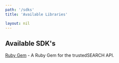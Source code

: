 ```yaml
---
path: '/sdks'
title: 'Available Libraries'

layout: nil
---
```


## Available SDK's

[Ruby Gem](https://github.com/trustedsearch/ruby-trustedsearch) - A Ruby Gem for the trustedSEARCH API.